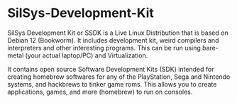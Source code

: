 # SilSys-Development-Kit
SilSys Development Kit or SSDK is a Live Linux Distribution that is based on Debian 12 (Bookworm). It includes development kit, weird compilers and interpreters and other interesting programs. This can be run using bare-metal (your actual laptop/PC) and Virtualization.

It contains open source Software Development Kits (SDK) intended for creating homebrew softwares for any of the PlayStation, Sega and Nintendo systems, and hackbrews to tinker game roms. This allows you to create applications, games, and more (homebrew) to run on consoles. 
